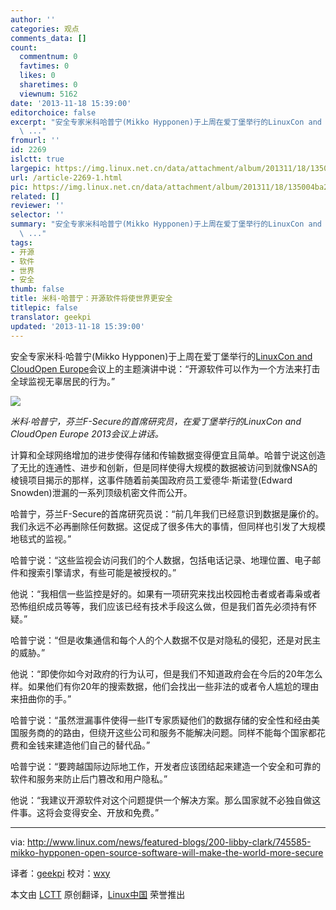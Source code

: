```yaml
---
author: ''
categories: 观点
comments_data: []
count:
  commentnum: 0
  favtimes: 0
  likes: 0
  sharetimes: 0
  viewnum: 5162
date: '2013-11-18 15:39:00'
editorchoice: false
excerpt: "安全专家米科哈普宁(Mikko Hypponen)于上周在爱丁堡举行的LinuxCon and CloudOpen Europe会议上的主题演讲中说：开源软件可以作为一个方法来打击全球监视无辜居民的行为。\r\n\r\n米科哈普宁，芬兰F-Secure的首席研究员，
  \ ..."
fromurl: ''
id: 2269
islctt: true
largepic: https://img.linux.net.cn/data/attachment/album/201311/18/135004ba2hv1ltw16sv6st.jpg
url: /article-2269-1.html
pic: https://img.linux.net.cn/data/attachment/album/201311/18/135004ba2hv1ltw16sv6st.jpg.thumb.jpg
related: []
reviewer: ''
selector: ''
summary: "安全专家米科哈普宁(Mikko Hypponen)于上周在爱丁堡举行的LinuxCon and CloudOpen Europe会议上的主题演讲中说：开源软件可以作为一个方法来打击全球监视无辜居民的行为。\r\n\r\n米科哈普宁，芬兰F-Secure的首席研究员，
  \ ..."
tags:
- 开源
- 软件
- 世界
- 安全
thumb: false
title: 米科·哈普宁：开源软件将使世界更安全
titlepic: false
translator: geekpi
updated: '2013-11-18 15:39:00'
---
```


安全专家米科·哈普宁(Mikko Hypponen)于上周在爱丁堡举行的[LinuxCon and CloudOpen Europe](http://events.linuxfoundation.org/events/linuxcon-europe)会议上的主题演讲中说：“开源软件可以作为一个方法来打击全球监视无辜居民的行为。”


![](https://img.linux.net.cn/data/attachment/album/201311/18/135004ba2hv1ltw16sv6st.jpg)


*米科·哈普宁，芬兰F-Secure的首席研究员，在爱丁堡举行的LinuxCon and CloudOpen Europe 2013会议上讲话。*


计算和全球网络增加的进步使得存储和传输数据变得便宜且简单。哈普宁说这创造了无比的连通性、进步和创新，但是同样使得大规模的数据被访问到就像NSA的棱镜项目揭示的那样，这事件随着前美国政府员工爱德华·斯诺登(Edward Snowden)泄漏的一系列顶级机密文件而公开。


哈普宁，芬兰F-Secure的首席研究员说：“前几年我们已经意识到数据是廉价的。我们永远不必再删除任何数据。这促成了很多伟大的事情，但同样也引发了大规模地毯式的监视。”


哈普宁说：“这些监视会访问我们的个人数据，包括电话记录、地理位置、电子邮件和搜索引擎请求，有些可能是被授权的。”


他说：“我相信一些监控是好的。如果有一项研究来找出校园枪击者或者毒枭或者恐怖组织成员等等，我们应该已经有技术手段这么做，但是我们首先必须持有怀疑。”


哈普宁说：“但是收集通信和每个人的个人数据不仅是对隐私的侵犯，还是对民主的威胁。”


他说：“即使你如今对政府的行为认可，但是我们不知道政府会在今后的20年怎么样。如果他们有你20年的搜索数据，他们会找出一些非法的或者令人尴尬的理由来扭曲你的手。”


哈普宁说：“虽然泄漏事件使得一些IT专家质疑他们的数据存储的安全性和经由美国服务商的的路由，但绕开这些公司和服务不能解决问题。同样不能每个国家都花费和金钱来建造他们自己的替代品。”


哈普宁说：“要跨越国际边际地工作，开发者应该团结起来建造一个安全和可靠的软件和服务来防止后门篡改和用户隐私。”


他说：“我建议开源软件对这个问题提供一个解决方案。那么国家就不必独自做这件事。这将会变得安全、开放和免费。”




---


via: <http://www.linux.com/news/featured-blogs/200-libby-clark/745585-mikko-hypponen-open-source-software-will-make-the-world-more-secure>


译者：[geekpi](https://github.com/geekpi) 校对：[wxy](https://github.com/wxy)


本文由 [LCTT](https://github.com/LCTT/TranslateProject) 原创翻译，[Linux中国](http://linux.cn/) 荣誉推出